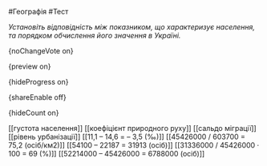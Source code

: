 #Географія #Тест

*Установіть відповідність між показником, що характеризує населення, та порядком обчислення його значення в Україні.*

{noChangeVote on}

{preview on}

{hideProgress on}

{shareEnable off}

{hideCount on}

[[густота населення]]
[[коефіцієнт природного руху]]
[[сальдо міграції]]
[[рівень урбанізації]]
[[11,1 – 14,6 = – 3,5 (‰)]]
[[45426000 / 603700 = 75,2 (осіб/км2)]]
[[54100 – 22187 = 31913 (осіб)]]
[[31336000 / 45426000 · 100 = 69 (%)]]
[[52214000 – 45426000 = 6788000 (осіб)]]
